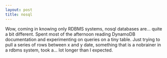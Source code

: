 ```yaml
---
layout: post
title: nosql
---
```


Wow, coming in knowing only RDBMS systems, nosql databases are... quite a bit different. Spent most of the afternoon reading DynamoDB documentation and experimenting on queries on a tiny table. Just trying to pull a series of rows between x and y date, something that is a nobrainer in a rdbms system, took a... lot longer than I expected. 